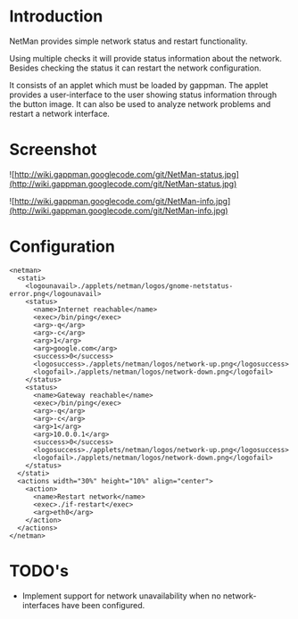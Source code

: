 

# Introduction #

NetMan provides simple network status and restart functionality.

Using multiple checks it will provide status information about the network.
Besides checking the status it can restart the network configuration.

It consists of an applet which must be loaded by gappman. The applet
provides a user-interface to the user showing status
information through the button image. It can also be used to analyze network
problems and restart a network interface.

# Screenshot #

![http://wiki.gappman.googlecode.com/git/NetMan-status.jpg](http://wiki.gappman.googlecode.com/git/NetMan-status.jpg)

![http://wiki.gappman.googlecode.com/git/NetMan-info.jpg](http://wiki.gappman.googlecode.com/git/NetMan-info.jpg)

# Configuration #

```
<netman>
  <stati>
    <logounavail>./applets/netman/logos/gnome-netstatus-error.png</logounavail>
    <status>
      <name>Internet reachable</name>
      <exec>/bin/ping</exec>
      <arg>-q</arg>
      <arg>-c</arg>
      <arg>1</arg>
      <arg>google.com</arg>
      <success>0</success>
      <logosuccess>./applets/netman/logos/network-up.png</logosuccess>
      <logofail>./applets/netman/logos/network-down.png</logofail>
    </status>
    <status>
      <name>Gateway reachable</name>
      <exec>/bin/ping</exec>
      <arg>-q</arg>
      <arg>-c</arg>
      <arg>1</arg>
      <arg>10.0.0.1</arg>
      <success>0</success>
      <logosuccess>./applets/netman/logos/network-up.png</logosuccess>
      <logofail>./applets/netman/logos/network-down.png</logofail>
    </status>
  </stati>
  <actions width="30%" height="10%" align="center">
    <action>
      <name>Restart network</name>
      <exec>./if-restart</exec>
      <arg>eth0</arg>
    </action>
  </actions>
</netman>
```

# TODO's #

  * Implement support for network unavailability when no network-interfaces have been configured.